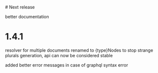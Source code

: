 
# Next release

better documentation

<!--[bump]-->
# 1.4.1

resolver for multiple documents renamed to {type}Nodes to stop strange plurals generation, api can now be considered stable

added better error messages in case of graphql syntax error